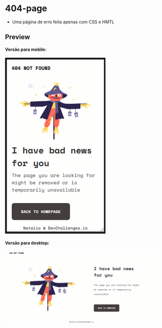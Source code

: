 # 404-page

- Uma página de erro feita apenas com CSS e HMTL

## Preview

#### Versão para mobile:
![alt text](https://github.com/mrspaiva/404-page/blob/master/img/404-mobile.PNG)

#### Versão para desktop:
![alt text](https://github.com/mrspaiva/404-page/blob/master/img/404-desktop.PNG)

